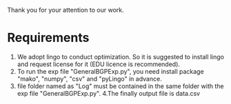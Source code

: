 Thank you for your attention to our work.
# Requirements
1. We adopt lingo to conduct optimization. So it is suggested to install lingo and request license for it (EDU licence is recommended).
2. To run the exp file "GeneralBGPExp.py", you need install package "mako", "numpy", "csv" and "pyLingo" in advance.
3. file folder named as "Log" must be contained in the same folder with the exp file "GeneralBGPExp.py".
4.The finally output file is data.csv